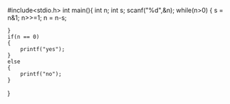 #include<stdio.h>
int main(){
	int n;
	int s;
	scanf("%d",&n);
	while(n>0)
	{
		s = n&1;
		n>>=1;
		n = n-s;
		
	}
	if(n == 0)
	{
		printf("yes");
	}
	else
	{
		printf("no");
	}
}
